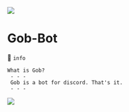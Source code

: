 ![](http://i.imgur.com/P3zymP6.png)

# Gob-Bot 

:japanese_goblin: `info`

```
What is Gob?
 - - -
 Gob is a bot for discord. That's it.
 - - -
```

![](http://i.imgur.com/OaaMzYF.gif)